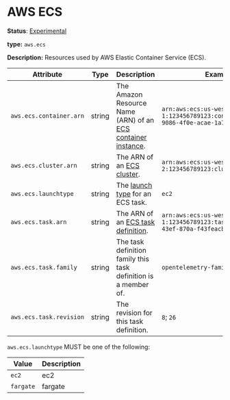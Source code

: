# AWS ECS

**Status**: [Experimental](../../../../document-status.md)

**type:** `aws.ecs`

**Description:** Resources used by AWS Elastic Container Service (ECS).

<!-- semconv aws.ecs -->
| Attribute  | Type | Description  | Examples  | Required |
|---|---|---|---|---|
| `aws.ecs.container.arn` | string | The Amazon Resource Name (ARN) of an [ECS container instance](https://docs.aws.amazon.com/AmazonECS/latest/developerguide/ECS_instances.html). | `arn:aws:ecs:us-west-1:123456789123:container/32624152-9086-4f0e-acae-1a75b14fe4d9` | No |
| `aws.ecs.cluster.arn` | string | The ARN of an [ECS cluster](https://docs.aws.amazon.com/AmazonECS/latest/developerguide/clusters.html). | `arn:aws:ecs:us-west-2:123456789123:cluster/my-cluster` | No |
| `aws.ecs.launchtype` | string | The [launch type](https://docs.aws.amazon.com/AmazonECS/latest/developerguide/launch_types.html) for an ECS task. | `ec2` | No |
| `aws.ecs.task.arn` | string | The ARN of an [ECS task definition](https://docs.aws.amazon.com/AmazonECS/latest/developerguide/task_definitions.html). | `arn:aws:ecs:us-west-1:123456789123:task/10838bed-421f-43ef-870a-f43feacbbb5b` | No |
| `aws.ecs.task.family` | string | The task definition family this task definition is a member of. | `opentelemetry-family` | No |
| `aws.ecs.task.revision` | string | The revision for this task definition. | `8`; `26` | No |

`aws.ecs.launchtype` MUST be one of the following:

| Value  | Description |
|---|---|
| `ec2` | ec2 |
| `fargate` | fargate |
<!-- endsemconv -->
